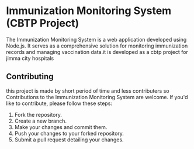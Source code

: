 
# Immunization Monitoring System (CBTP Project)

The Immunization Monitoring System is a web application developed using Node.js. It serves as a comprehensive solution for monitoring immunization records and managing vaccination data.it is developed as a cbtp project for jimma city hospitals
 
## Contributing

this project is made by short period of time and less contributers so Contributions to the Immunization Monitoring System are welcome. If you'd like to contribute, please follow these steps:

1. Fork the repository.
2. Create a new branch.
3. Make your changes and commit them.
4. Push your changes to your forked repository.
5. Submit a pull request detailing your changes.

